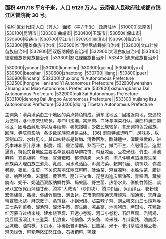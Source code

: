 <!--
 * @Author: vigne 1186963387@qq.com
 * @Date: 2022-10-01 10:44:38
 * @FilePath: /cooking-menu/src/views/asia/eastAsia/china/mockData/yunnanProvince/readme.md
 * @Description:
 *
 * Copyright (c) 2023 by ${git_name_email}, All Rights Reserved.
-->

### 面积 491718 平方千米，人口 9129 万人。云南省人民政府驻成都市锦江区督院街 30 号。

<!-- ||||| -->

|名称|区划代码|人口（万人）|面积（平方千米）|政府驻地| |530000|云南省| |530100|昆明市| |530300|曲靖市| |530400|玉溪市| |530500|保山市| |530600|昭通市| |530700|丽江市| |530800|普洱市| |530900|临沧市| |532300|楚雄彝族自治州| |532500|红河哈尼族彝族自治州| |532600|文山壮族苗族自治州| |532800|西双版纳傣族自治州| |532900|大理白族自治州| |533100|德宏傣族景颇族自治州| |533300|怒江傈僳族自治州| |533400|迪庆藏族自治州|

|530000|yunnan| |530100|kunming| |530300|qujing| |530400|yuxi| |530500|baoshan| |530600|zhaotong| |530700|lijiang| |530800|puer| |530900|lincang| |532300|chuxiong Yi Autonomous Prefecture |532500|honghe Hani and Yi Autonomous Prefecture |532600|wenshan Zhuang and Miao Autonomous Prefecture |532800|xishuangbanna Dai Autonomous Prefecture |532900|dali Bai Autonomous Prefecture |533100|dehong Dai Jingpo Autonomous Prefecture| |533300|nujiang lisu Autonomous Prefecture |533400|diqing Tibetan Autonomous Prefecture

主词条：滇菜滇菜由三个地区的菜点特色构成。滇东北地区：因接近内地，交通较为便利，与中原交往较多，与四川接壤，其烹调、口味与滇菜相似。滇西和滇西南地区：因与西藏毗邻以及与缅甸、老挝接壤，少数民族较多，其烹调特色受藏族、回族、寺院菜影响，各少数民族菜点是主体。 [36] 滇菜特点选料广，风味多，以烹制山珍、水鲜见长。其口味特点是鲜嫩、清香回甜，酸辣适中，偏酸辣微麻，讲究本味和原汁原味，酥脆、糯、重油醇厚，熟而不烂，嫩而不生，点缀得当，造型逼真。特色饮食地区主要名单昆明嘉华鲜花饼、鸡丝凉面、豆花米线、竹虫、滇池麻鸭、宜良板鸭、饵丝、官渡粑粑、都督烧卖、大头菜、滇八件糕点楚雄野生菌、彝族菜大理白族三道茶、乳扇、河水煮活鱼、洱海海菜、耙肉饵丝、烧饵块、弥渡卷蹄、银鱼、生皮、下关沱茶丽江丽江粑粑、酥油茶、鸡豆凉粉、永胜油茶、腊排骨、纳西烤鱼、米灌肠、黄豆面、丽江三文鱼、琵琶肉迪庆酥油茶、青稞酒、藏族腌肉、奶干、奶渣西双版纳鲜竹笋、蚂蚁蛋、野生菌、热带水果、傣族竹筒饭、紫米八宝饭保山蒲缥甘蔗、腾冲“大救驾”（炒饵块）、腾冲饵丝、保山绿豆、卷粉德宏傣族菜、撒撇、傣族竹筒饭、泡鲁达、芒市泡菜昭通天麻炖鸡、昭通酱、天麻曲靖宣威火腿、麻衣馓子、蒸饵丝、小锅米线、沾益辣子鸡、豌豆粉文山三七炖鸡等三七系列菜肴、酸汤鸡、酸汤牛肉、野生菌、凉品宴、地摊狗肉、烤饵块、花糯饭红河蒙自过桥米线、建水烧豆腐、开远小卷粉、河口小卷粉、石屏豆腐、汽锅鸡、烧豆腐玉溪江川三道菜、抗浪鱼、铜锅鱼、大头鱼、凉米线、冬瓜蜜饯、油卤腐、豆沫糖、油鸡枞、木瓜水、冰稀饭普洱野菜、民族菜、米干、普洱茶临沧稀豆粉、鸡肉烂饭、粑粑卷怒江怒江鱼、石板粑粑、巩辣
